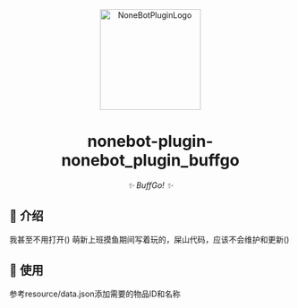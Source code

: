<!-- markdownlint-disable MD033 MD036 MD041 -->

<div align="center">
  <a href="https://v2.nonebot.dev/store"><img src="https://github.com/A-kirami/nonebot-plugin-template/blob/resources/nbp_logo.png" width="180" height="180" alt="NoneBotPluginLogo"></a>
  <br>
</div>

<div align="center">

# nonebot-plugin-nonebot_plugin_buffgo

_✨ BuffGo! ✨_

</div>

## 📖 介绍
我甚至不用打开()
萌新上班摸鱼期间写着玩的，屎山代码，应该不会维护和更新()

## 🎉 使用
参考resource/data.json添加需要的物品ID和名称

